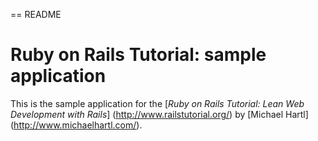 == README

# Ruby on Rails Tutorial: sample application

This is the sample application for the
[*Ruby on Rails Tutorial:
Lean Web Development with Rails*]
(http://www.railstutorial.org/)
by [Michael Hartl] (http://www.michaelhartl.com/).
